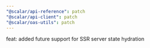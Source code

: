 ```yaml
---
"@scalar/api-reference": patch
"@scalar/api-client": patch
"@scalar/oas-utils": patch
---
```


feat: added future support for SSR server state hydration
